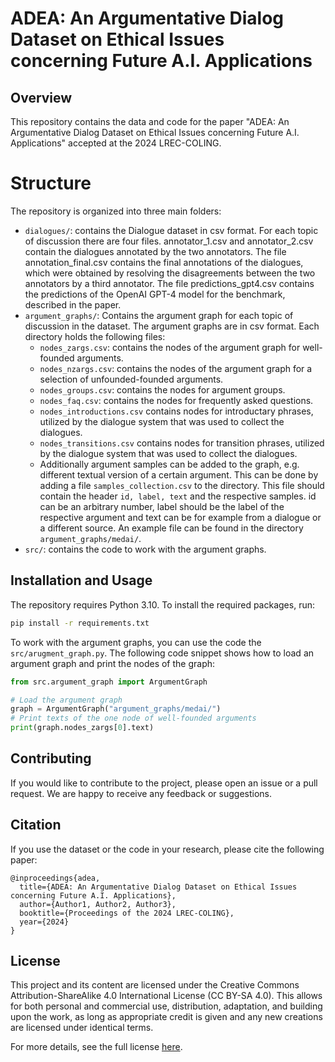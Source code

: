 # ADEA: An Argumentative Dialog Dataset on Ethical Issues concerning Future A.I. Applications
## Overview
This repository contains the data and code for the paper "ADEA: An Argumentative Dialog Dataset on Ethical Issues concerning Future A.I. Applications" accepted at the 2024 LREC-COLING.

# Structure
The repository is organized into three main folders:
- `dialogues/`: contains the Dialogue dataset in csv format. For each topic of discussion there are four files. annotator_1.csv and annotator_2.csv contain the dialogues annotated by the two annotators. The file annotation_final.csv contains the final annotations of the dialogues, which were obtained by resolving the disagreements between the two annotators by a third annotator. The file predictions_gpt4.csv contains the predictions of the OpenAI GPT-4 model for the benchmark, described in the paper.
- `argument_graphs/`: Contains the argument graph for each topic of discussion in the dataset. The argument graphs are in csv format. Each directory holds the following files:
    - `nodes_zargs.csv`: contains the nodes of the argument graph for well-founded arguments.
    - `nodes_nzargs.csv`: contains the nodes of the argument graph for a selection of unfounded-founded arguments.
    - `nodes_groups.csv`: contains the nodes for argument groups.
    - `nodes_faq.csv`: contains the nodes for frequently asked questions.
    - `nodes_introductions.csv` contains nodes for introductary phrases, utilized by the dialogue system that was used to collect the dialogues.
    - `nodes_transitions.csv` contains nodes for transition phrases, utilized by the dialogue system that was used to collect the dialogues.
    - Additionally argument samples can be added to the graph, e.g. different textual version of a certain argument. This can be done by adding a file `samples_collection.csv` to the directory. This file should contain the header `id, label, text` and the respective samples. id can be an arbitrary number, label should be the label of the respective argument and text can be for example from a dialogue or a different source. An example file can be found in the directory `argument_graphs/medai/`.
- `src/`: contains the code to work with the argument graphs.


## Installation and Usage
The repository requires Python 3.10. To install the required packages, run:
```bash
pip install -r requirements.txt
```

To work with the argument graphs, you can use the code the `src/arugment_graph.py`. The following code snippet shows how to load an argument graph and print the nodes of the graph:
```python
from src.argument_graph import ArgumentGraph

# Load the argument graph
graph = ArgumentGraph("argument_graphs/medai/")
# Print texts of the one node of well-founded arguments
print(graph.nodes_zargs[0].text)
```

## Contributing
If you would like to contribute to the project, please open an issue or a pull request. We are happy to receive any feedback or suggestions.

## Citation
If you use the dataset or the code in your research, please cite the following paper:
```
@inproceedings{adea,
  title={ADEA: An Argumentative Dialog Dataset on Ethical Issues concerning Future A.I. Applications},
  author={Author1, Author2, Author3},
  booktitle={Proceedings of the 2024 LREC-COLING},
  year={2024}
}
```


## License

This project and its content are licensed under the Creative Commons Attribution-ShareAlike 4.0 International License (CC BY-SA 4.0). This allows for both personal and commercial use, distribution, adaptation, and building upon the work, as long as appropriate credit is given and any new creations are licensed under identical terms.

For more details, see the full license [here](http://creativecommons.org/licenses/by-sa/4.0/).


